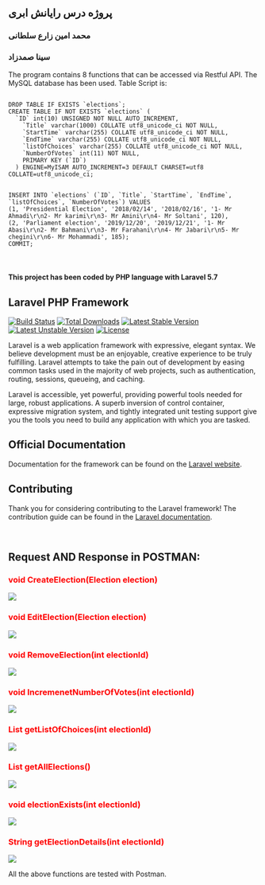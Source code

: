 <h2> پروژه درس رایانش ابری</h2>
<h3>محمد امین زارع سلطانی</h3>
<h3>سینا صمدزاد</h3>


The program contains 8 functions that can be accessed via Restful API.
The MySQL database has been used. Table Script is:

<pre>
<code>
DROP TABLE IF EXISTS `elections`; 
CREATE TABLE IF NOT EXISTS `elections` ( 
  `ID` int(10) UNSIGNED NOT NULL AUTO_INCREMENT,
    `Title` varchar(1000) COLLATE utf8_unicode_ci NOT NULL,
    `StartTime` varchar(255) COLLATE utf8_unicode_ci NOT NULL,
    `EndTime` varchar(255) COLLATE utf8_unicode_ci NOT NULL,
    `listOfChoices` varchar(255) COLLATE utf8_unicode_ci NOT NULL,
    `NumberOfVotes` int(11) NOT NULL,
    PRIMARY KEY (`ID`)
  ) ENGINE=MyISAM AUTO_INCREMENT=3 DEFAULT CHARSET=utf8 COLLATE=utf8_unicode_ci;


INSERT INTO `elections` (`ID`, `Title`, `StartTime`, `EndTime`, `listOfChoices`, `NumberOfVotes`) VALUES
(1, 'Presidential Election', '2018/02/14', '2018/02/16', '1- Mr Ahmadi\r\n2- Mr karimi\r\n3- Mr Amini\r\n4- Mr Soltani', 120),
(2, 'Parliament election', '2019/12/20', '2019/12/21', '1- Mr Abasi\r\n2- Mr Bahmani\r\n3- Mr Farahani\r\n4- Mr Jabari\r\n5- Mr chegini\r\n6- Mr Mohammadi', 185);
COMMIT;
</code>
    </pre>
    
<h4>This project has been coded by PHP language with Laravel 5.7 </h4>  

## Laravel PHP Framework

[![Build Status](https://travis-ci.org/laravel/framework.svg)](https://travis-ci.org/laravel/framework)
[![Total Downloads](https://poser.pugx.org/laravel/framework/d/total.svg)](https://packagist.org/packages/laravel/framework)
[![Latest Stable Version](https://poser.pugx.org/laravel/framework/v/stable.svg)](https://packagist.org/packages/laravel/framework)
[![Latest Unstable Version](https://poser.pugx.org/laravel/framework/v/unstable.svg)](https://packagist.org/packages/laravel/framework)
[![License](https://poser.pugx.org/laravel/framework/license.svg)](https://packagist.org/packages/laravel/framework)

Laravel is a web application framework with expressive, elegant syntax. We believe development must be an enjoyable, creative experience to be truly fulfilling. Laravel attempts to take the pain out of development by easing common tasks used in the majority of web projects, such as authentication, routing, sessions, queueing, and caching.

Laravel is accessible, yet powerful, providing powerful tools needed for large, robust applications. A superb inversion of control container, expressive migration system, and tightly integrated unit testing support give you the tools you need to build any application with which you are tasked.

## Official Documentation

Documentation for the framework can be found on the [Laravel website](http://laravel.com/docs).

## Contributing

Thank you for considering contributing to the Laravel framework! The contribution guide can be found in the [Laravel documentation](http://laravel.com/docs/contributions).

</br>
<h2> Request AND Response in POSTMAN:</h2>

<h3><font color="red"> void CreateElection(Election election)</font></h3>
<img src="http://hamiproje.com/wp-content/uploads/2019/04/CreateElection1.png">

<h3><font color="red"> void EditElection(Election election)</font></h3>
<img src="http://hamiproje.com/wp-content/uploads/2019/04/EditElection1.png">

<h3><font color="red"> void RemoveElection(int electionId)</font></h3>
<img src="http://hamiproje.com/wp-content/uploads/2019/04/RemoveElection1.png">

<h3><font color="red"> void IncremenetNumberOfVotes(int electionId)</font></h3>
<img src="http://hamiproje.com/wp-content/uploads/2019/04/IncremenetNumberOfVotes1.png">

<h3><font color="red"> List getListOfChoices(int electionId)</font></h3>
<img src="http://hamiproje.com/wp-content/uploads/2019/04/getListOfChoices1.png">

<h3><font color="red"> List getAllElections()</font></h3>
<img src="http://hamiproje.com/wp-content/uploads/2019/04/getAllElections1.png">

<h3><font color="red"> void electionExists(int electionId)</font></h3>
<img src="http://hamiproje.com/wp-content/uploads/2019/04/electionExists1.png">

<h3><font color="red"> String getElectionDetails(int electionId)</font></h3>
<img src="http://hamiproje.com/wp-content/uploads/2019/04/getElectionDetails1.png">


All the above functions are tested with Postman.


